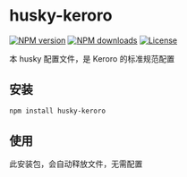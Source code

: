 # husky-keroro

[![NPM version](https://img.shields.io/npm/v/husky-keroro.svg?style=flat)](https://npmjs.org/package/husky-keroro)
[![NPM downloads](https://img.shields.io/npm/dm/husky-keroro.svg?style=flat)](https://npmjs.org/package/husky-keroro)
[![License](https://img.shields.io/github/license/maxming2333/husky-keroro.svg?style=flat)](https://github.com/maxming2333/husky-keroro/blob/master/LICENSE.md)

本 husky 配置文件，是 Keroro 的标准规范配置

## 安装

```bash
npm install husky-keroro
```

## 使用

此安装包，会自动释放文件，无需配置

